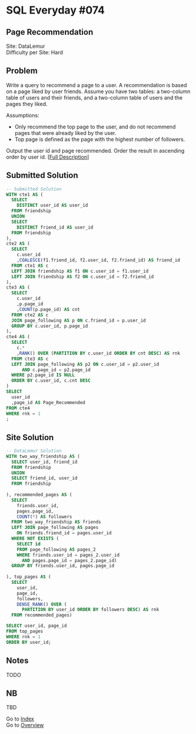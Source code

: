 # SQL Everyday \#074

## Page Recommendation

Site: DataLemur\
Difficulty per Site: Hard

## Problem

Write a query to recommend a page to a user. A recommendation is based on a page liked by user friends. Assume you have two tables: a two-column table of users and their friends, and a two-column table of users and the pages they liked.

Assumptions:

* Only recommend the top page to the user, and do not recommend pages that were already liked by the user.
* Top page is defined as the page with the highest number of followers.

Output the user id and page recommended. Order the result in ascending order by user id. [[Full Description](https://datalemur.com/questions/page-recommendation)]

## Submitted Solution

```sql
-- Submitted Solution
WITH cte1 AS (
  SELECT
    DISTINCT user_id AS user_id
  FROM friendship
  UNION
  SELECT
    DISTINCT friend_id AS user_id
  FROM friendship
),
cte2 AS (
  SELECT
    c.user_id
    ,COALESCE(f1.friend_id, f2.user_id, f2.friend_id) AS friend_id
  FROM cte1 AS c
  LEFT JOIN friendship AS f1 ON c.user_id = f1.user_id
  LEFT JOIN friendship AS f2 ON c.user_id = f2.friend_id
),
cte3 AS (
  SELECT
    c.user_id
    ,p.page_id
    ,COUNT(p.page_id) AS cnt
  FROM cte2 AS c 
  JOIN page_following AS p ON c.friend_id = p.user_id
  GROUP BY c.user_id, p.page_id
),
cte4 AS (
  SELECT
    c.*
    ,RANK() OVER (PARTITION BY c.user_id ORDER BY cnt DESC) AS rnk
  FROM cte3 AS c 
  LEFT JOIN page_following AS p2 ON c.user_id = p2.user_id 
      AND c.page_id = p2.page_id
  WHERE p2.page_id IS NULL
  ORDER BY c.user_id, c.cnt DESC
)
SELECT
  user_id
  ,page_id AS Page_Recommended
FROM cte4
WHERE rnk = 1
;
```

## Site Solution

```sql
-- DataLemur Solution 
WITH two_way_friendship AS (
  SELECT user_id, friend_id
  FROM friendship
  UNION
  SELECT friend_id, user_id
  FROM friendship
  
), recommended_pages AS (
  SELECT
    friends.user_id,
    pages.page_id,
    COUNT(*) AS followers
  FROM two_way_friendship AS friends
  LEFT JOIN page_following AS pages
    ON friends.friend_id = pages.user_id
  WHERE NOT EXISTS (
    SELECT id
    FROM page_following AS pages_2
    WHERE friends.user_id = pages_2.user_id
      AND pages.page_id = pages_2.page_id)
  GROUP BY friends.user_id, pages.page_id
  
), top_pages AS (
  SELECT
    user_id,
    page_id,
    followers,
    DENSE_RANK() OVER (
      PARTITION BY user_id ORDER BY followers DESC) AS rnk
  FROM recommended_pages)

SELECT user_id, page_id
FROM top_pages
WHERE rnk = 1
ORDER BY user_id;
```

## Notes

TODO

## NB

TBD

Go to [Index](../?tab=readme-ov-file#index)\
Go to [Overview](../?tab=readme-ov-file)

